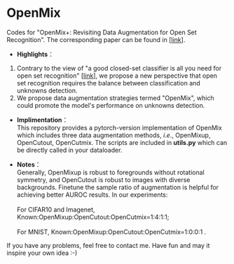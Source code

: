 # OpenMix
Codes for "OpenMix+: Revisiting Data Augmentation for Open Set Recognition". The corresponding paper can be found in \[[link](https://ieeexplore.ieee.org/abstract/document/10106029)\]. <br>
* **Highlights**：<br>
1. Contrary to the view of "a good closed-set classifier is all you need for open set recognition" \[[link](https://arxiv.org/abs/2110.06207)\], we propose a new perspective that open set recognition requires the balance between classification and unknowns detection.
2. We propose data augmentation strategies termed "OpenMix", which could promote the model's performance on unknowns detection.
* **Implimentation**：<br>
This repository provides a pytorch-version implementation of OpenMix which includes three data augmentation methods, _i.e_., OpenMixup, OpenCutout, OpenCutmix. The scripts are included in **utils.py** which can be directly called in your dataloader.

* **Notes**：<br>
Generally, OpenMixup is robust to foregrounds without rotational symmetry, and OpenCutout is robust to images with diverse backgrounds. Finetune the sample ratio of augmentation is helpful for achieving better AUROC results. In our experiments:<br><br>  For CIFAR10 and Imagenet, Known:OpenMixup:OpenCutout:OpenCutmix=1:4:1:1;<br><br>   For MNIST, Known:OpenMixup:OpenCutout:OpenCutmix=1:0:0:1 .<br>

If you have any problems, feel free to contact me. Have fun and may it inspire your own idea :-)
